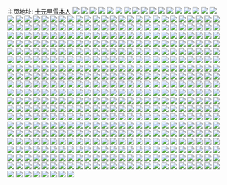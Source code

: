 主页地址: [十元里雪本人](https://weibo.com/u/5924117045) 
![](https://wx4.sinaimg.cn/mw2000/006sUZsVly1gao1ahbb9ij32c0340qv6.jpg) 
![](https://wx4.sinaimg.cn/mw2000/006sUZsVly1gao1alit5pj33402c0e83.jpg) 
![](https://wx4.sinaimg.cn/mw2000/006sUZsVly1gao1ao1n2oj32c0340qv6.jpg) 
![](https://wx4.sinaimg.cn/mw2000/006sUZsVly1gao1aqxwckj32c0340hdu.jpg) 
![](https://wx4.sinaimg.cn/mw2000/006sUZsVly1gao1atmu19j32c03404qq.jpg) 
![](https://wx4.sinaimg.cn/mw2000/006sUZsVly1gao1ax0duhj32bt2btnpf.jpg) 
![](https://wx4.sinaimg.cn/mw2000/006sUZsVly1gao1b0p8lzj32c03404qr.jpg) 
![](https://wx4.sinaimg.cn/mw2000/006sUZsVly1galwixh40hj31jk2bc1kg.jpg) 
![](https://wx4.sinaimg.cn/mw2000/006sUZsVly1galwiz6xxzj30ku0rs102.jpg) 
![](https://wx4.sinaimg.cn/mw2000/006sUZsVly1galwiyhqo7j31jk2bckb5.jpg) 
![](https://wx4.sinaimg.cn/mw2000/006sUZsVly1galwj0rb10j32c0340u0x.jpg) 
![](https://wx4.sinaimg.cn/mw2000/006sUZsVly1galwizj5p7j30ku0jgwjn.jpg) 
![](https://wx4.sinaimg.cn/mw2000/006sUZsVly1galwj2l4haj32c03404qr.jpg) 
![](https://wx4.sinaimg.cn/mw2000/006sUZsVly1gakofjr7xpj30rs15otfb.jpg) 
![](https://wx4.sinaimg.cn/mw2000/006sUZsVly1gakofizvj8j30rs15oqkv.jpg) 
![](https://wx4.sinaimg.cn/mw2000/006sUZsVly1gah6p6v2z7j30ku1fptv2.jpg) 
![](https://wx4.sinaimg.cn/mw2000/006sUZsVly1gah6p57rhaj30u0140qv5.jpg) 
![](https://wx4.sinaimg.cn/mw2000/006sUZsVly1gah6mfw9vlj33402c07wh.jpg) 
![](https://wx4.sinaimg.cn/mw2000/006sUZsVly1gah6ma7idlj33402c0kjl.jpg) 
![](https://wx4.sinaimg.cn/mw2000/006sUZsVly1gah6mb3sm9j33402c0tok.jpg) 
![](https://wx4.sinaimg.cn/mw2000/006sUZsVly1gah6pnautlj313u0tub29.jpg) 
![](https://wx4.sinaimg.cn/mw2000/006sUZsVly1gah6m3rykrj30ku0rs108.jpg) 
![](https://wx4.sinaimg.cn/mw2000/006sUZsVly1gah6pprmtuj325d2v4e81.jpg) 
![](https://wx4.sinaimg.cn/mw2000/006sUZsVly1gah6ro5htsj30c80bg3z2.jpg) 
![](https://wx4.sinaimg.cn/mw2000/006sUZsVly1gadidpmhm2j30ku1127wh.jpg) 
![](https://wx4.sinaimg.cn/mw2000/006sUZsVly1gadienaxo2j30ku112tuc.jpg) 
![](https://wx4.sinaimg.cn/mw2000/006sUZsVly1gacht0ru9gj30ku0rs7g3.jpg) 
![](https://wx4.sinaimg.cn/mw2000/006sUZsVly1gacht0hddcj30ku0rsk2n.jpg) 
![](https://wx4.sinaimg.cn/mw2000/006sUZsVly1gacht14v1jj30ku0rsdqu.jpg) 
![](https://wx4.sinaimg.cn/mw2000/006sUZsVly1gacht06wh7j30ku0rstj8.jpg) 
![](https://wx4.sinaimg.cn/mw2000/006sUZsVly1gachszr7p9j31400u0456.jpg) 
![](https://wx4.sinaimg.cn/mw2000/006sUZsVly1gachup19p5j30u00u01ji.jpg) 
![](https://wx4.sinaimg.cn/mw2000/006sUZsVly1ga9xcjzrprj30ku112kh5.jpg) 
![](https://wx4.sinaimg.cn/mw2000/006sUZsVly1ga9xckoixej30ku1121kx.jpg) 
![](https://wx4.sinaimg.cn/mw2000/006sUZsVly1ga9xcm7u0lj30ku1124qp.jpg) 
![](https://wx4.sinaimg.cn/mw2000/006sUZsVly1ga9xcj6eblj30ku1121cp.jpg) 
![](https://wx4.sinaimg.cn/mw2000/006sUZsVly1ga9bxoqs3aj30rs0kuh3t.jpg) 
![](https://wx4.sinaimg.cn/mw2000/006sUZsVly1ga9bxa8f1ej33402c01l0.jpg) 
![](https://wx4.sinaimg.cn/mw2000/006sUZsVly1ga9c2f5gmwj30u0140u0x.jpg) 
![](https://wx4.sinaimg.cn/mw2000/006sUZsVly1ga9bx05xhxj32c02c0qv5.jpg) 
![](https://wx4.sinaimg.cn/mw2000/006sUZsVly1ga9bxcww51j32c02c0000.jpg) 
![](https://wx4.sinaimg.cn/mw2000/006sUZsVly1ga9bwymnrlj32c0340npf.jpg) 
![](https://wx4.sinaimg.cn/mw2000/006sUZsVly1ga9bxjvcxgj33412c0e82.jpg) 
![](https://wx4.sinaimg.cn/mw2000/006sUZsVly1ga9byo2w98j30ku2pc7lt.jpg) 
![](https://wx4.sinaimg.cn/mw2000/006sUZsVly1ga9bym8siyj30ku295h43.jpg) 
![](https://wx4.sinaimg.cn/mw2000/006sUZsVly1ga7yl296uxj30ku0rsafu.jpg) 
![](https://wx4.sinaimg.cn/mw2000/006sUZsVly1ga7yl2p4zwj30ku0rsjxj.jpg) 
![](https://wx4.sinaimg.cn/mw2000/006sUZsVly1ga7yl2wmcuj30fm0fmgm7.jpg) 
![](https://wx4.sinaimg.cn/mw2000/006sUZsVly1ga4hxwvv37j32c0340hdx.jpg) 
![](https://wx4.sinaimg.cn/mw2000/006sUZsVly1ga4hxe7wq7j30u0140kjl.jpg) 
![](https://wx4.sinaimg.cn/mw2000/006sUZsVly1ga4i2fvnl4j32c03407wl.jpg) 
![](https://wx4.sinaimg.cn/mw2000/006sUZsVly1ga4hyq9vdnj32c03401ky.jpg) 
![](https://wx4.sinaimg.cn/mw2000/006sUZsVly1ga4hyrldtsj30ku0rs7ar.jpg) 
![](https://wx4.sinaimg.cn/mw2000/006sUZsVly1ga4hyuof2ej32c0340b29.jpg) 
![](https://wx4.sinaimg.cn/mw2000/006sUZsVly1ga37per3s3j31w02io1kx.jpg) 
![](https://wx4.sinaimg.cn/mw2000/006sUZsVly1ga37pf3v5ij30ku112ae6.jpg) 
![](https://wx4.sinaimg.cn/mw2000/006sUZsVly1ga10i95y3nj30ku112n8m.jpg) 
![](https://wx4.sinaimg.cn/mw2000/006sUZsVly1ga10gz7zlzj30ku0rsgut.jpg) 
![](https://wx4.sinaimg.cn/mw2000/006sUZsVly1ga10i9mwl7j30ku0rskhs.jpg) 
![](https://wx4.sinaimg.cn/mw2000/006sUZsVly1ga10i8q4vcj30ku0rsb24.jpg) 
![](https://wx4.sinaimg.cn/mw2000/006sUZsVly1ga0y2whkccj30ku04r3yv.jpg) 
![](https://wx4.sinaimg.cn/mw2000/006sUZsVly1g9xklkbqerj31770obgy2.jpg) 
![](https://wx4.sinaimg.cn/mw2000/006sUZsVly1g9xklo6m3nj32c02c0b09.jpg) 
![](https://wx4.sinaimg.cn/mw2000/006sUZsVly1g9xklhh1pcj30ku0rs43b.jpg) 
![](https://wx4.sinaimg.cn/mw2000/006sUZsVly1g9xklpse2gj30ku0rs78n.jpg) 
![](https://wx4.sinaimg.cn/mw2000/006sUZsVly1g9n8oiqokoj30ku15o7hc.jpg) 
![](https://wx4.sinaimg.cn/mw2000/006sUZsVly1g9n8ojce28j30ku1qi7pv.jpg) 
![](https://wx4.sinaimg.cn/mw2000/006sUZsVly1g9n8ok3k5bj30u00u0hdt.jpg) 
![](https://wx4.sinaimg.cn/mw2000/006sUZsVly1g9n8om5v8yj32c0340x6p.jpg) 
![](https://wx4.sinaimg.cn/mw2000/006sUZsVly1g9n8xn9wl7j30ku23h1kx.jpg) 
![](https://wx4.sinaimg.cn/mw2000/006sUZsVly1g9n8wk6amaj32c0340e81.jpg) 
![](https://wx4.sinaimg.cn/mw2000/006sUZsVly1g9n8u2tyuoj30ku1jln6j.jpg) 
![](https://wx4.sinaimg.cn/mw2000/006sUZsVly1g9n8oi24ipj32c0340b2a.jpg) 
![](https://wx4.sinaimg.cn/mw2000/006sUZsVly1g9n8ongle9j32c0340qv6.jpg) 
![](https://wx4.sinaimg.cn/mw2000/006sUZsVly1g9n8oon1iuj32c0340hdu.jpg) 
![](https://wx4.sinaimg.cn/mw2000/006sUZsVly1g9n8opi1waj30u00u07wh.jpg) 
![](https://wx4.sinaimg.cn/mw2000/006sUZsVly1g9n8rkbmg6j30ku0kutkf.jpg) 
![](https://wx4.sinaimg.cn/mw2000/006sUZsVly1g9ln6hc8a5j30j60j6t9s.jpg) 
![](https://wx4.sinaimg.cn/mw2000/006sUZsVly1g9hav4ki4tj33402c0b2c.jpg) 
![](https://wx4.sinaimg.cn/mw2000/006sUZsVly1g9hav7x16yj32c02c0x6q.jpg) 
![](https://wx4.sinaimg.cn/mw2000/006sUZsVly1g9havbik0oj32c0340u0y.jpg) 
![](https://wx4.sinaimg.cn/mw2000/006sUZsVly1g9havedumij33402c0b2a.jpg) 
![](https://wx4.sinaimg.cn/mw2000/006sUZsVly1g9hauuxgbej32c02c0npe.jpg) 
![](https://wx4.sinaimg.cn/mw2000/006sUZsVly1g9haviddgyj32c02c0x6p.jpg) 
![](https://wx4.sinaimg.cn/mw2000/006sUZsVly1g9havlw2gxj33402c0qv5.jpg) 
![](https://wx4.sinaimg.cn/mw2000/006sUZsVly1g9havqu77hj33402c07wh.jpg) 
![](https://wx4.sinaimg.cn/mw2000/006sUZsVly1g9havtgifxj32c02c07hq.jpg) 
![](https://wx4.sinaimg.cn/mw2000/006sUZsVly1g9ct0hq38dj32c02c0b2a.jpg) 
![](https://wx4.sinaimg.cn/mw2000/006sUZsVly1g9ct0f4w8bj32c02c07wh.jpg) 
![](https://wx4.sinaimg.cn/mw2000/006sUZsVly1g9ct0keti4j30qj0qj1kx.jpg) 
![](https://wx4.sinaimg.cn/mw2000/006sUZsVly1g9ct0lqhknj32c0340nj1.jpg) 
![](https://wx4.sinaimg.cn/mw2000/006sUZsVly1g9cdx8vzmrj30qo0qoab5.jpg) 
![](https://wx4.sinaimg.cn/mw2000/006sUZsVly1g9bhuxnurpj32c0340e82.jpg) 
![](https://wx4.sinaimg.cn/mw2000/006sUZsVly1g9aicw3yerj30ku112kjl.jpg) 
![](https://wx4.sinaimg.cn/mw2000/006sUZsVly1g9aicwpakfj30ku112atd.jpg) 
![](https://wx4.sinaimg.cn/mw2000/006sUZsVly1g9a41s9ojqj32c02c04qq.jpg) 
![](https://wx4.sinaimg.cn/mw2000/006sUZsVly1g9a41u3wfjj32c02c01ky.jpg) 
![](https://wx4.sinaimg.cn/mw2000/006sUZsVly1g9a41wjdr2j32c02c0u0x.jpg) 
![](https://wx4.sinaimg.cn/mw2000/006sUZsVly1g9a41v5vhxj32c02c0x6p.jpg) 
![](https://wx4.sinaimg.cn/mw2000/006sUZsVly1g9a43onpoxj30k40zrwm9.jpg) 
![](https://wx4.sinaimg.cn/mw2000/006sUZsVly1g9a45wvbnvj30kn0qxgso.jpg) 
![](https://wx4.sinaimg.cn/mw2000/006sUZsVly1g96vt686qoj30ku2774qc.jpg) 
![](https://wx4.sinaimg.cn/mw2000/006sUZsVly1g96vt7446zj30ku2mttw1.jpg) 
![](https://wx4.sinaimg.cn/mw2000/006sUZsVly1g96vtdi2doj31jk2bchdt.jpg) 
![](https://wx4.sinaimg.cn/mw2000/006sUZsVly1g96vtmp7rcj30ku0po10i.jpg) 
![](https://wx4.sinaimg.cn/mw2000/006sUZsVly1g96vtlxuokj33342bcqvd.jpg) 
![](https://wx4.sinaimg.cn/mw2000/006sUZsVly1g96vtalkjbj33342bckjo.jpg) 
![](https://wx4.sinaimg.cn/mw2000/006sUZsVly1g96vt426rfj33402c0kjo.jpg) 
![](https://wx4.sinaimg.cn/mw2000/006sUZsVly1g96vtf6g7cj33402c0kjm.jpg) 
![](https://wx4.sinaimg.cn/mw2000/006sUZsVly1g96vt564nfj31jk1jk4im.jpg) 
![](https://wx4.sinaimg.cn/mw2000/006sUZsVly1g94ppetmb6j30u00u04qp.jpg) 
![](https://wx4.sinaimg.cn/mw2000/006sUZsVly1g94pldgmqaj32c0340kjl.jpg) 
![](https://wx4.sinaimg.cn/mw2000/006sUZsVly1g94ponn1a4j30u00u01kx.jpg) 
![](https://wx4.sinaimg.cn/mw2000/006sUZsVly1g94pooo6gtj30ou1854qp.jpg) 
![](https://wx4.sinaimg.cn/mw2000/006sUZsVly1g94popbl8xj30u00u04qp.jpg) 
![](https://wx4.sinaimg.cn/mw2000/006sUZsVly1g94poq8dcdj30u0140hdt.jpg) 
![](https://wx4.sinaimg.cn/mw2000/006sUZsVly1g92edpqg0dj30ku112am1.jpg) 
![](https://wx4.sinaimg.cn/mw2000/006sUZsVly1g92edq9mohj30ku0ih45o.jpg) 
![](https://wx4.sinaimg.cn/mw2000/006sUZsVly1g92edquxyzj30kk0jljx9.jpg) 
![](https://wx4.sinaimg.cn/mw2000/006sUZsVly1g92edp3ddbj30ku0mnk1r.jpg) 
![](https://wx4.sinaimg.cn/mw2000/006sUZsVly1g92efffe7cj30ku09d79v.jpg) 
![](https://wx4.sinaimg.cn/mw2000/006sUZsVly1g92eg1yef4j30j60f80ti.jpg) 
![](https://wx4.sinaimg.cn/mw2000/006sUZsVly1g92ci9dp8mj30ku0zqh7e.jpg) 
![](https://wx4.sinaimg.cn/mw2000/006sUZsVly1g91256koszj32c02c0x6p.jpg) 
![](https://wx4.sinaimg.cn/mw2000/006sUZsVly1g91254m102j32c02c04qq.jpg) 
![](https://wx4.sinaimg.cn/mw2000/006sUZsVly1g91258527tj32c02c0x6p.jpg) 
![](https://wx4.sinaimg.cn/mw2000/006sUZsVly1g91258mlhmj30dw0dwt9d.jpg) 
![](https://wx4.sinaimg.cn/mw2000/006sUZsVly1g90wu1jm9oj30ku066q5z.jpg) 
![](https://wx4.sinaimg.cn/mw2000/006sUZsVly1g9001jyn12j33402c04qp.jpg) 
![](https://wx4.sinaimg.cn/mw2000/006sUZsVly1g9001mhy5vj32c02c0ngd.jpg) 
![](https://wx4.sinaimg.cn/mw2000/006sUZsVly1g9001na3p6j30nx16iwnm.jpg) 
![](https://wx4.sinaimg.cn/mw2000/006sUZsVly1g8z21d46daj30hn0hn45q.jpg) 
![](https://wx4.sinaimg.cn/mw2000/006sUZsVly1g8z21cr99qj30hs0jodpf.jpg) 
![](https://wx4.sinaimg.cn/mw2000/006sUZsVly1g8z20pddghj30hi0pbwog.jpg) 
![](https://wx4.sinaimg.cn/mw2000/006sUZsVly1g8z21dju2vj30i30p6h0t.jpg) 
![](https://wx4.sinaimg.cn/mw2000/006sUZsVly1g8z20q4o7pj30f20ppwqm.jpg) 
![](https://wx4.sinaimg.cn/mw2000/006sUZsVly1g8z20qexo4j30ku04pgna.jpg) 
![](https://wx4.sinaimg.cn/mw2000/006sUZsVly1g8ym7domqxj30j60hzgn1.jpg) 
![](https://wx4.sinaimg.cn/mw2000/006sUZsVly1g8xnbkp4d3j32c03407wi.jpg) 
![](https://wx4.sinaimg.cn/mw2000/006sUZsVly1g8wdmmlmarj30qo0qoab5.jpg) 
![](https://wx4.sinaimg.cn/mw2000/006sUZsVly1g8v0zdl1xej30ku112tbt.jpg) 
![](https://wx4.sinaimg.cn/mw2000/006sUZsVly1g8v0zdyoxpj30ku112goh.jpg) 
![](https://wx4.sinaimg.cn/mw2000/006sUZsVly1g8v0zejizmj30ku112qbv.jpg) 
![](https://wx4.sinaimg.cn/mw2000/006sUZsVly1g8v0zfde4dj30ku112doi.jpg) 
![](https://wx4.sinaimg.cn/mw2000/006sUZsVly1g8v0zh2y3mj30ku112gus.jpg) 
![](https://wx4.sinaimg.cn/mw2000/006sUZsVly1g8v0zi7hrrj30ku112thq.jpg) 
![](https://wx4.sinaimg.cn/mw2000/006sUZsVly1g8uzp7nj0qj31120kukjm.jpg) 
![](https://wx4.sinaimg.cn/mw2000/006sUZsVly1g8uzp9kqzoj31120ku1kz.jpg) 
![](https://wx4.sinaimg.cn/mw2000/006sUZsVly1g8uw82zdljj30go0gomxv.jpg) 
![](https://wx4.sinaimg.cn/mw2000/006sUZsVly1g8u8s8xzlaj31jk2bc7wh.jpg) 
![](https://wx4.sinaimg.cn/mw2000/006sUZsVly1g8u8scckjxj32c0340kjm.jpg) 
![](https://wx4.sinaimg.cn/mw2000/006sUZsVly1g8u8wv4qgkj30u00u04qp.jpg) 
![](https://wx4.sinaimg.cn/mw2000/006sUZsVly1g8u8w0wygrj30u00u0hdt.jpg) 
![](https://wx4.sinaimg.cn/mw2000/006sUZsVly1g8u8sa8f4uj31jk2bchdt.jpg) 
![](https://wx4.sinaimg.cn/mw2000/006sUZsVly1g8u8shak9dj32c0340b2a.jpg) 
![](https://wx4.sinaimg.cn/mw2000/006sUZsVly1g8u8s73ad6j32c0340qv5.jpg) 
![](https://wx4.sinaimg.cn/mw2000/006sUZsVly1g8u8uyn06bj30ku0ku16a.jpg) 
![](https://wx4.sinaimg.cn/mw2000/006sUZsVly1g8u91937wdj30u00u04qp.jpg) 
![](https://wx4.sinaimg.cn/mw2000/006sUZsVly1g8prtrkxgrj30ku1124he.jpg) 
![](https://wx4.sinaimg.cn/mw2000/006sUZsVly1g8prtsh7q1j30ku112h41.jpg) 
![](https://wx4.sinaimg.cn/mw2000/006sUZsVly1g8prtt7k8ej30ku112kbz.jpg) 
![](https://wx4.sinaimg.cn/mw2000/006sUZsVly1g8oo9cuq9cj30ku2d5qs0.jpg) 
![](https://wx4.sinaimg.cn/mw2000/006sUZsVly1g8oo9f3arhj30ku1h11kx.jpg) 
![](https://wx4.sinaimg.cn/mw2000/006sUZsVly1g8oo9a53fvj30ku2yjwy8.jpg) 
![](https://wx4.sinaimg.cn/mw2000/006sUZsVly1g8oo9hli1aj30ku1pwtkz.jpg) 
![](https://wx4.sinaimg.cn/mw2000/006sUZsVly1g8f7y8m4ufj30sw0swh63.jpg) 
![](https://wx4.sinaimg.cn/mw2000/006sUZsVly1g8f7ya1eefj30u00u01kx.jpg) 
![](https://wx4.sinaimg.cn/mw2000/006sUZsVly1g8f86crt4vj30u00u0nn7.jpg) 
![](https://wx4.sinaimg.cn/mw2000/006sUZsVly1g8f86sx4otj30u00u0e7a.jpg) 
![](https://wx4.sinaimg.cn/mw2000/006sUZsVly1g8f8785h9sj30ku0kutmn.jpg) 
![](https://wx4.sinaimg.cn/mw2000/006sUZsVly1g8f83coaetj32c0340kjl.jpg) 
![](https://wx4.sinaimg.cn/mw2000/006sUZsVly1g8dr20xchnj30u00u0kg5.jpg) 
![](https://wx4.sinaimg.cn/mw2000/006sUZsVly1g8akxwgve3j31400u0qv5.jpg) 
![](https://wx4.sinaimg.cn/mw2000/006sUZsVly1g8aky45iazj31400u0npd.jpg) 
![](https://wx4.sinaimg.cn/mw2000/006sUZsVly1g8akyfl53nj30u00u04qp.jpg) 
![](https://wx4.sinaimg.cn/mw2000/006sUZsVly1g8akyk44xbj30u00u01kx.jpg) 
![](https://wx4.sinaimg.cn/mw2000/006sUZsVly1g8akynok3lj31400u0hdt.jpg) 
![](https://wx4.sinaimg.cn/mw2000/006sUZsVly1g8akxlii2zj32c0340hdt.jpg) 
![](https://wx4.sinaimg.cn/mw2000/006sUZsVly1g8a8phajbfj30ko0li4e7.jpg) 
![](https://wx4.sinaimg.cn/mw2000/006sUZsVly1g89bfyudgkj30u01401ky.jpg) 
![](https://wx4.sinaimg.cn/mw2000/006sUZsVly1g894n3sq66j31r62c7npd.jpg) 
![](https://wx4.sinaimg.cn/mw2000/006sUZsVly1g894n36f3xj31w92j0u0x.jpg) 
![](https://wx4.sinaimg.cn/mw2000/006sUZsVly1g894q2o6k3j32c03407wh.jpg) 
![](https://wx4.sinaimg.cn/mw2000/006sUZsVly1g88c6ae7n3j33402c07wk.jpg) 
![](https://wx4.sinaimg.cn/mw2000/006sUZsVly1g889d989pnj313z0u0b29.jpg) 
![](https://wx4.sinaimg.cn/mw2000/006sUZsVly1g85xd6xhotj30ku2hgnok.jpg) 
![](https://wx4.sinaimg.cn/mw2000/006sUZsVly1g85xd7rdcgj30ku2651kx.jpg) 
![](https://wx4.sinaimg.cn/mw2000/006sUZsVly1g85xe59so0j30ku10gk0q.jpg) 
![](https://wx4.sinaimg.cn/mw2000/006sUZsVly1g85y1rr938j30ku1l40zz.jpg) 
![](https://wx4.sinaimg.cn/mw2000/006sUZsVly1g85y1szn3xj32c02c0til.jpg) 
![](https://wx4.sinaimg.cn/mw2000/006sUZsVly1g85xdb80wxj32c0340e82.jpg) 
![](https://wx4.sinaimg.cn/mw2000/006sUZsVly1g85yf9ad4wj32c0340qv5.jpg) 
![](https://wx4.sinaimg.cn/mw2000/006sUZsVly1g85xf9oplbj30u0140e81.jpg) 
![](https://wx4.sinaimg.cn/mw2000/006sUZsVly1g85xdgk6csj32c0340x6p.jpg) 
![](https://wx4.sinaimg.cn/mw2000/006sUZsVly1g84wyndxbzj30ku112kae.jpg) 
![](https://wx4.sinaimg.cn/mw2000/006sUZsVly1g84wzagelbj30ku1120ya.jpg) 
![](https://wx4.sinaimg.cn/mw2000/006sUZsVly1g84kqtaip4j30k00k041i.jpg) 
![](https://wx4.sinaimg.cn/mw2000/006sUZsVly1g84a4z8vrrj30ku0p47bd.jpg) 
![](https://wx4.sinaimg.cn/mw2000/006sUZsVly1g83m6wrsvnj30u00u0b12.jpg) 
![](https://wx4.sinaimg.cn/mw2000/006sUZsVly1g82c8nr0nuj31g51w04qp.jpg) 
![](https://wx4.sinaimg.cn/mw2000/006sUZsVly1g82c8zhqhkj30s80zrhdt.jpg) 
![](https://wx4.sinaimg.cn/mw2000/006sUZsVly1g80c4l794lj30ku112nco.jpg) 
![](https://wx4.sinaimg.cn/mw2000/006sUZsVly1g80c4uyf92j30ku112k8p.jpg) 
![](https://wx4.sinaimg.cn/mw2000/006sUZsVly1g80c4x53x8j30ku112nbt.jpg) 
![](https://wx4.sinaimg.cn/mw2000/006sUZsVly1g7ynb6z0hgj30km0qd0zn.jpg) 
![](https://wx4.sinaimg.cn/mw2000/006sUZsVly1g7vjiqh0p0j30ku112kjl.jpg) 
![](https://wx4.sinaimg.cn/mw2000/006sUZsVly1g7vjirhhumj30ku1121kx.jpg) 
![](https://wx4.sinaimg.cn/mw2000/006sUZsVly1g7vcwshuqrj32c02c0tqh.jpg) 
![](https://wx4.sinaimg.cn/mw2000/006sUZsVly1g7u12iz8ifj32c0340npd.jpg) 
![](https://wx4.sinaimg.cn/mw2000/006sUZsVly1g7s20mmlmej30ku112hdt.jpg) 
![](https://wx4.sinaimg.cn/mw2000/006sUZsVly1g7qisuhq9vj30ku1av79y.jpg) 
![](https://wx4.sinaimg.cn/mw2000/006sUZsVly1g7pvxxrx7xj32c0340b2a.jpg) 
![](https://wx4.sinaimg.cn/mw2000/006sUZsVly1g7pw70rnd3j30ku1nngx1.jpg) 
![](https://wx4.sinaimg.cn/mw2000/006sUZsVly1g7pvxzegcsj30bf0begmr.jpg) 
![](https://wx4.sinaimg.cn/mw2000/006sUZsVly1g7pvxzn1xrj30ku14nal1.jpg) 
![](https://wx4.sinaimg.cn/mw2000/006sUZsVly1g7pvy1df08j32c03407wj.jpg) 
![](https://wx4.sinaimg.cn/mw2000/006sUZsVly1g7pw54tfm5j32c02c0wmn.jpg) 
![](https://wx4.sinaimg.cn/mw2000/006sUZsVly1g7nds2fmy4j32bc2bcb2a.jpg) 
![](https://wx4.sinaimg.cn/mw2000/006sUZsVly1g7nds3dakij32c02c0wv2.jpg) 
![](https://wx4.sinaimg.cn/mw2000/006sUZsVly1g7nds0ztrgj30sg0fygoq.jpg) 
![](https://wx4.sinaimg.cn/mw2000/006sUZsVly1g7mbjoswz8j33402c01kx.jpg) 
![](https://wx4.sinaimg.cn/mw2000/006sUZsVly1g7mbk07tm1j32c02c0kiu.jpg) 
![](https://wx4.sinaimg.cn/mw2000/006sUZsVly1g7mbjei3wvj32c02c0npd.jpg) 
![](https://wx4.sinaimg.cn/mw2000/006sUZsVly1g7mbkevifuj32c02c0h92.jpg) 
![](https://wx4.sinaimg.cn/mw2000/006sUZsVly1g7mbkxj563j30oq0wy1kx.jpg) 
![](https://wx4.sinaimg.cn/mw2000/006sUZsVly1g7mbkp1umdj32c02c0qd7.jpg) 
![](https://wx4.sinaimg.cn/mw2000/006sUZsVly1g7kxv9187sj32c02c0hdu.jpg) 
![](https://wx4.sinaimg.cn/mw2000/006sUZsVly1g7jila4283j30hs0hsmyd.jpg) 
![](https://wx4.sinaimg.cn/mw2000/006sUZsVly1g7it9m7zsdj30ho0ubap0.jpg) 
![](https://wx4.sinaimg.cn/mw2000/006sUZsVly1g7igh0e8m1j30ku1rr4g4.jpg) 
![](https://wx4.sinaimg.cn/mw2000/006sUZsVly1g7iggz59d3j30ku1qianf.jpg) 
![](https://wx4.sinaimg.cn/mw2000/006sUZsVly1g7igh15dstj30ku14310t.jpg) 
![](https://wx4.sinaimg.cn/mw2000/006sUZsVly1g7igh2qrysj32c02c01in.jpg) 
![](https://wx4.sinaimg.cn/mw2000/006sUZsVly1g7hpo489raj32bc2bc7wh.jpg) 
![](https://wx4.sinaimg.cn/mw2000/006sUZsVly1g7hpo5qsgnj31jk2bc7mx.jpg) 
![](https://wx4.sinaimg.cn/mw2000/006sUZsVly1g7hpo3kwsrj31jk1jkati.jpg) 
![](https://wx4.sinaimg.cn/mw2000/006sUZsVly1g7hpo6463xj30u00u07b2.jpg) 
![](https://wx4.sinaimg.cn/mw2000/006sUZsVly1g7d74km031j30u00u07b2.jpg) 
![](https://wx4.sinaimg.cn/mw2000/006sUZsVly1g7ctv50bphj31jk2bcn8w.jpg) 
![](https://wx4.sinaimg.cn/mw2000/006sUZsVly1g7auvov8v0j308c08cgmg.jpg) 
![](https://wx4.sinaimg.cn/mw2000/006sUZsVly1g7asm32vurj30d80b8dgv.jpg) 
![](https://wx4.sinaimg.cn/mw2000/006sUZsVly1g79g2ev5j4j32bc1jkb29.jpg) 
![](https://wx4.sinaimg.cn/mw2000/006sUZsVly1g79g2fdgmaj30ku0ku78z.jpg) 
![](https://wx4.sinaimg.cn/mw2000/006sUZsVly1g781yiaufbj30rs0rctc5.jpg) 
![](https://wx4.sinaimg.cn/mw2000/006sUZsVly1g77aws0q3kj30u0140gss.jpg) 
![](https://wx4.sinaimg.cn/mw2000/006sUZsVly1g75q41a9ruj31a31a3dne.jpg) 
![](https://wx4.sinaimg.cn/mw2000/006sUZsVly1g71hcvrv29j30ku1nvwuv.jpg) 
![](https://wx4.sinaimg.cn/mw2000/006sUZsVly1g71hcvdhaej30ku1lq7wh.jpg) 
![](https://wx4.sinaimg.cn/mw2000/006sUZsVly1g71hcwgv1tj30ku1av1kx.jpg) 
![](https://wx4.sinaimg.cn/mw2000/006sUZsVly1g71hcwtp7rj30ku15odrd.jpg) 
![](https://wx4.sinaimg.cn/mw2000/006sUZsVly1g6wn2cj4oyj31kw1kwaiu.jpg) 
![](https://wx4.sinaimg.cn/mw2000/006sUZsVly1g6vq0lom75j30j60j6q6a.jpg) 
![](https://wx4.sinaimg.cn/mw2000/006sUZsVly1g6u21jlo9rj30ku0jado6.jpg) 
![](https://wx4.sinaimg.cn/mw2000/006sUZsVly1g6te3wdx0fj30js0ett9r.jpg) 
![](https://wx4.sinaimg.cn/mw2000/006sUZsVly1g6t7uxpvwfj31io20yqhb.jpg) 
![](https://wx4.sinaimg.cn/mw2000/006sUZsVly1g6t7v2fmrij32c02agb2b.jpg) 
![](https://wx4.sinaimg.cn/mw2000/006sUZsVly1g6t7v34tcej30ku0kutct.jpg) 
![](https://wx4.sinaimg.cn/mw2000/006sUZsVly1g6m1s7qs09j30ku0plwqn.jpg) 
![](https://wx4.sinaimg.cn/mw2000/006sUZsVly1g6l21xy3urj30ku0ku1bj.jpg) 
![](https://wx4.sinaimg.cn/mw2000/006sUZsVly1g6j2nctspxj30hi0mun62.jpg) 
![](https://wx4.sinaimg.cn/mw2000/006sUZsVly1g6j0kc0ycnj30c80c8mxt.jpg) 
![](https://wx4.sinaimg.cn/mw2000/006sUZsVly1g6huechuggj30u00lqazt.jpg) 
![](https://wx4.sinaimg.cn/mw2000/006sUZsVly1g6gcso7raaj31jk1jkqsk.jpg) 
![](https://wx4.sinaimg.cn/mw2000/006sUZsVly1g6gcsorngaj30k00zkqdl.jpg) 
![](https://wx4.sinaimg.cn/mw2000/006sUZsVly1g6gcsozd43j30ku0rstfk.jpg) 
![](https://wx4.sinaimg.cn/mw2000/006sUZsVly1g69s8m45dij30ku0llaj3.jpg) 
![](https://wx4.sinaimg.cn/mw2000/006sUZsVly1g681ib5cjdj30ku0rsk1k.jpg) 
![](https://wx4.sinaimg.cn/mw2000/006sUZsVly1g66badoi51j30it04wgmq.jpg) 
![](https://wx4.sinaimg.cn/mw2000/006sUZsVly1g66baxhjnpj30ka0oq19q.jpg) 
![](https://wx4.sinaimg.cn/mw2000/006sUZsVly1g66bax70paj30ku0bbwl1.jpg) 
![](https://wx4.sinaimg.cn/mw2000/006sUZsVly1g65ss2epmoj308c08cmxp.jpg) 
![](https://wx4.sinaimg.cn/mw2000/006sUZsVly1g651720evkj30ku0rs46l.jpg) 
![](https://wx4.sinaimg.cn/mw2000/006sUZsVly1g63vnpzvpsj30k00got9o.jpg) 
![](https://wx4.sinaimg.cn/mw2000/006sUZsVly1g63r6oag6gj30ho05umyq.jpg) 
![](https://wx4.sinaimg.cn/mw2000/006sUZsVly1g62toanpbbj30c80c8mxt.jpg) 
![](https://wx4.sinaimg.cn/mw2000/006sUZsVly1g62eryhxcrj30ku112hdw.jpg) 
![](https://wx4.sinaimg.cn/mw2000/006sUZsVly1g62f1hqd4bj30ku0n818y.jpg) 
![](https://wx4.sinaimg.cn/mw2000/006sUZsVly1g62f1h0yxoj30ku0r9zzm.jpg) 
![](https://wx4.sinaimg.cn/mw2000/006sUZsVly1g62equ25hgj30zl0qoqjo.jpg) 
![](https://wx4.sinaimg.cn/mw2000/006sUZsVly1g5zbgla6twj30j50i83z6.jpg) 
![](https://wx4.sinaimg.cn/mw2000/006sUZsVly1g5ytdq0pr6j30kg0cnq4t.jpg) 
![](https://wx4.sinaimg.cn/mw2000/006sUZsVly1g5ytdtk94lj30ku0lydnl.jpg) 
![](https://wx4.sinaimg.cn/mw2000/006sUZsVly1g5wyy4xwfej30zi0iudq0.jpg) 
![](https://wx4.sinaimg.cn/mw2000/006sUZsVly1g5sjva6pvkj30j60jgabe.jpg) 
![](https://wx4.sinaimg.cn/mw2000/006sUZsVly1g5sg4viftmj32c02c07wk.jpg) 
![](https://wx4.sinaimg.cn/mw2000/006sUZsVly1g5sg4x6fnsj33402c0e85.jpg) 
![](https://wx4.sinaimg.cn/mw2000/006sUZsVly1g5sg4z9xnzj33402c0b2d.jpg) 
![](https://wx4.sinaimg.cn/mw2000/006sUZsVly1g5sg521ubdj32c0340u13.jpg) 
![](https://wx4.sinaimg.cn/mw2000/006sUZsVly1g5sg4tdhyyj32c02c0u0x.jpg) 
![](https://wx4.sinaimg.cn/mw2000/006sUZsVly1g5sg584f8gj30u0140npd.jpg) 
![](https://wx4.sinaimg.cn/mw2000/006sUZsVly1g5r5axd1hsj30qo0qognk.jpg) 
![](https://wx4.sinaimg.cn/mw2000/006sUZsVly1g5ntualuohj30ku221h9b.jpg) 
![](https://wx4.sinaimg.cn/mw2000/006sUZsVly1g5ntud3wvtj30ku26zngy.jpg) 
![](https://wx4.sinaimg.cn/mw2000/006sUZsVly1g5nu0j8zm6j32c0340e84.jpg) 
![](https://wx4.sinaimg.cn/mw2000/006sUZsVly1g5ntuerz8ej32c0340npe.jpg) 
![](https://wx4.sinaimg.cn/mw2000/006sUZsVly1g5ntu9obvwj32c03404qq.jpg) 
![](https://wx4.sinaimg.cn/mw2000/006sUZsVly1g5ntucajd8j30ku2ibqrj.jpg) 
![](https://wx4.sinaimg.cn/mw2000/006sUZsVly1g5ntubcgkwj30ku2wp1kx.jpg) 
![](https://wx4.sinaimg.cn/mw2000/006sUZsVly1g5nu0l85ylj32c02c0hdt.jpg) 
![](https://wx4.sinaimg.cn/mw2000/006sUZsVly1g5nu1abknwj30j50dggmk.jpg) 
![](https://wx4.sinaimg.cn/mw2000/006sUZsVly1g5nbrlxjodj30qo0qojw1.jpg) 
![](https://wx4.sinaimg.cn/mw2000/006sUZsVly1g5mi8s262vj32c03404qq.jpg) 
![](https://wx4.sinaimg.cn/mw2000/006sUZsVly1g5mi8sivyej30ku0npjvi.jpg) 
![](https://wx4.sinaimg.cn/mw2000/006sUZsVly1g5mi8tpdfmj32c0340e83.jpg) 
![](https://wx4.sinaimg.cn/mw2000/006sUZsVly1g5mi8vz87ej33402c04qr.jpg) 
![](https://wx4.sinaimg.cn/mw2000/006sUZsVly1g5l2p7d4cdj30ku0kun6m.jpg) 
![](https://wx4.sinaimg.cn/mw2000/006sUZsVly1g5l2p6ld41j32c0340u0y.jpg) 
![](https://wx4.sinaimg.cn/mw2000/006sUZsVly1g5k8b6z478j30ku27e7pe.jpg) 
![](https://wx4.sinaimg.cn/mw2000/006sUZsVly1g5k8bc8ac3j32c0340qv5.jpg) 
![](https://wx4.sinaimg.cn/mw2000/006sUZsVly1g5k8b878hkj30ku24jh22.jpg) 
![](https://wx4.sinaimg.cn/mw2000/006sUZsVly1g5k8b9p4zdj30ku27enlj.jpg) 
![](https://wx4.sinaimg.cn/mw2000/006sUZsVly1g5k8b8xjudj30ku1mfk7d.jpg) 
![](https://wx4.sinaimg.cn/mw2000/006sUZsVly1g5k8baziytj32c03404qq.jpg) 
![](https://wx4.sinaimg.cn/mw2000/006sUZsVly1g5k25g8sl2j30ku1124qp.jpg) 
![](https://wx4.sinaimg.cn/mw2000/006sUZsVly1g5k25slq0aj30ku1127wh.jpg) 
![](https://wx4.sinaimg.cn/mw2000/006sUZsVly1g5jvkfedd2j30kj0dvqbb.jpg) 
![](https://wx4.sinaimg.cn/mw2000/006sUZsVly1g5j0wgqaypj32c0340u0x.jpg) 
![](https://wx4.sinaimg.cn/mw2000/006sUZsVly1g5iyva6bxlj30ii0hq0tt.jpg) 
![](https://wx4.sinaimg.cn/mw2000/006sUZsVly1g5i0pw5v7rj30ku1kftm6.jpg) 
![](https://wx4.sinaimg.cn/mw2000/006sUZsVly1g5i0ps5utnj32c0340e83.jpg) 
![](https://wx4.sinaimg.cn/mw2000/006sUZsVly1g5i0pykl5dj30ku0kuaei.jpg) 
![](https://wx4.sinaimg.cn/mw2000/006sUZsVly1g5i0pxwycgj30ku15ok0f.jpg) 
![](https://wx4.sinaimg.cn/mw2000/006sUZsVly1g5hrq52lfgj31701lcwuu.jpg) 
![](https://wx4.sinaimg.cn/mw2000/006sUZsVly1g5hqgyycwpj32c02c01ky.jpg) 
![](https://wx4.sinaimg.cn/mw2000/006sUZsVly1g5hqgwworzj32c02c04jr.jpg) 
![](https://wx4.sinaimg.cn/mw2000/006sUZsVly1g5hqh0408hj32c02c07wi.jpg) 
![](https://wx4.sinaimg.cn/mw2000/006sUZsVly1g5hqh0k5gmj30cs0a60tn.jpg) 
![](https://wx4.sinaimg.cn/mw2000/006sUZsVly1g5hkqzcu3nj30kq0p313s.jpg) 
![](https://wx4.sinaimg.cn/mw2000/006sUZsVly1g5hksjjca6j309b09bjuc.jpg) 
![](https://wx4.sinaimg.cn/mw2000/006sUZsVly1g5gu6g39qtj30u00u3tii.jpg) 
![](https://wx4.sinaimg.cn/mw2000/006sUZsVly1g5gr5w7bi4j31o02yo4qp.jpg) 
![](https://wx4.sinaimg.cn/mw2000/006sUZsVly1g5gr5xdpohj31jk1jkaxk.jpg) 
![](https://wx4.sinaimg.cn/mw2000/006sUZsVly1g5gr62udv2j30ku09badq.jpg) 
![](https://wx4.sinaimg.cn/mw2000/006sUZsVly1g5e14ofev4j30j60loac9.jpg) 
![](https://wx4.sinaimg.cn/mw2000/006sUZsVly1g5c93flodgj32c0340x6p.jpg) 
![](https://wx4.sinaimg.cn/mw2000/006sUZsVly1g5c8w3ohksj30ku112gr6.jpg) 
![](https://wx4.sinaimg.cn/mw2000/006sUZsVly1g5c8w4w7d9j30u014013k.jpg) 
![](https://wx4.sinaimg.cn/mw2000/006sUZsVly1g5brwwccyuj30cs0a60tn.jpg) 
![](https://wx4.sinaimg.cn/mw2000/006sUZsVly1g5bba1j25qj30ks0emqaw.jpg) 
![](https://wx4.sinaimg.cn/mw2000/006sUZsVly1g5b76uounyj30ku112quy.jpg) 
![](https://wx4.sinaimg.cn/mw2000/006sUZsVly1g5b6qivd2dj30ku112e81.jpg) 
![](https://wx4.sinaimg.cn/mw2000/006sUZsVly1g5b30ko1baj30ku0a2jw1.jpg) 
![](https://wx4.sinaimg.cn/mw2000/006sUZsVly1g5aday5e68j30j60loac9.jpg) 
![](https://wx4.sinaimg.cn/mw2000/006sUZsVly1g59qrg9j36j30ku0hx7bf.jpg) 
![](https://wx4.sinaimg.cn/mw2000/006sUZsVly1g54s98t0wkj30ku112npd.jpg) 
![](https://wx4.sinaimg.cn/mw2000/006sUZsVly1g54s9a5pfnj30ku112qv5.jpg) 
![](https://wx4.sinaimg.cn/mw2000/006sUZsVly1g53xz9dpwbj30u00u0jwz.jpg) 
![](https://wx4.sinaimg.cn/mw2000/006sUZsVly1g52lespaj8j30k00zkq59.jpg) 
![](https://wx4.sinaimg.cn/mw2000/006sUZsVly1g51jtxowh8j30u00u0ag5.jpg) 
![](https://wx4.sinaimg.cn/mw2000/006sUZsVly1g50dwvjpxij30u0140gta.jpg) 
![](https://wx4.sinaimg.cn/mw2000/006sUZsVly1g50deixr04j30a006ywf8.jpg) 
![](https://wx4.sinaimg.cn/mw2000/006sUZsVly1g4yhto1urij30rs0rc43r.jpg) 
![](https://wx4.sinaimg.cn/mw2000/006sUZsVly1g4vmszp4p2j30u00u0tck.jpg) 
![](https://wx4.sinaimg.cn/mw2000/006sUZsVly1g4trl1lmrgj31mb1mbte7.jpg) 
![](https://wx4.sinaimg.cn/mw2000/006sUZsVly1g4scikgau7j30ku112qv5.jpg) 
![](https://wx4.sinaimg.cn/mw2000/006sUZsVly1g4r7415xn1j30mi0u0hdt.jpg) 
![](https://wx4.sinaimg.cn/mw2000/006sUZsVly1g4r73i6yd5j30u00u0u0x.jpg) 
![](https://wx4.sinaimg.cn/mw2000/006sUZsVly1g4r74o6avmj30u00u0hdt.jpg) 
![](https://wx4.sinaimg.cn/mw2000/006sUZsVly1g4r7hwis2oj30u0140wth.jpg) 
![](https://wx4.sinaimg.cn/mw2000/006sUZsVly1g4r773wp76j30u01404d5.jpg) 
![](https://wx4.sinaimg.cn/mw2000/006sUZsVly1g4r7f394q3j30u00u04qp.jpg) 
![](https://wx4.sinaimg.cn/mw2000/006sUZsVly1g4r71e4gpsj31w01w0kjm.jpg) 
![](https://wx4.sinaimg.cn/mw2000/006sUZsVly1g4r71km5dtj31w01w0hdu.jpg) 
![](https://wx4.sinaimg.cn/mw2000/006sUZsVly1g4r71pnsjdj31w01w0hdu.jpg) 
![](https://wx4.sinaimg.cn/mw2000/006sUZsVly1g4q0vsyj8ej30u0140trh.jpg) 
![](https://wx4.sinaimg.cn/mw2000/006sUZsVly1g4q0vrsgr7j30u01407j0.jpg) 
![](https://wx4.sinaimg.cn/mw2000/006sUZsVly1g4q0vtsfirj30u00u0tjm.jpg) 
![](https://wx4.sinaimg.cn/mw2000/006sUZsVly1g4q0w9x6xwj30c80c8gmb.jpg) 
![](https://wx4.sinaimg.cn/mw2000/006sUZsVly1g4ov7licdjj30u0140dsv.jpg) 
![](https://wx4.sinaimg.cn/mw2000/006sUZsVly1g4ov7m2ss3j30u0140n74.jpg) 
![](https://wx4.sinaimg.cn/mw2000/006sUZsVly1g4nr5fm4duj32c02c0hdu.jpg) 
![](https://wx4.sinaimg.cn/mw2000/006sUZsVly1g4nr5dqjfwj32c02c04qr.jpg) 
![](https://wx4.sinaimg.cn/mw2000/006sUZsVly1g4nr5go3u9j32c02c0e82.jpg) 
![](https://wx4.sinaimg.cn/mw2000/006sUZsVly1g4nr2buo49j32c02c0x6q.jpg) 
![](https://wx4.sinaimg.cn/mw2000/006sUZsVly1g4nr2cugtuj32c02c0e82.jpg) 
![](https://wx4.sinaimg.cn/mw2000/006sUZsVly1g4nr2aqahvj32c02c0x6p.jpg) 
![](https://wx4.sinaimg.cn/mw2000/006sUZsVly1g4nr9gaagvj32c02c0qv5.jpg) 
![](https://wx4.sinaimg.cn/mw2000/006sUZsVly1g4nr9tedqjj33402c0e81.jpg) 
![](https://wx4.sinaimg.cn/mw2000/006sUZsVly1g4nra6ku3kj30hs0gvdhf.jpg) 
![](https://wx4.sinaimg.cn/mw2000/006sUZsVly1g4muddj5o5j30u00u0doc.jpg) 
![](https://wx4.sinaimg.cn/mw2000/006sUZsVly1g4mude2n2dj30u00u0tef.jpg) 
![](https://wx4.sinaimg.cn/mw2000/006sUZsVly1g4mudendi6j30u00u047x.jpg) 
![](https://wx4.sinaimg.cn/mw2000/006sUZsVly1g4mudf46mhj31400u0124.jpg) 
![](https://wx4.sinaimg.cn/mw2000/006sUZsVly1g4m9dm1ljjj30ku112b24.jpg) 
![](https://wx4.sinaimg.cn/mw2000/006sUZsVly1g4m9elte8rj30ku0nedp7.jpg) 
![](https://wx4.sinaimg.cn/mw2000/006sUZsVly1g4lt6nsuiuj30ku0c8aen.jpg) 
![](https://wx4.sinaimg.cn/mw2000/006sUZsVly1g4kel2n067j30ku0c4ta9.jpg) 
![](https://wx4.sinaimg.cn/mw2000/006sUZsVly1g4keftee06j30u00u0aov.jpg) 
![](https://wx4.sinaimg.cn/mw2000/006sUZsVly1g4kefw03p1j30u00u0nak.jpg) 
![](https://wx4.sinaimg.cn/mw2000/006sUZsVly1g4kefqieklj30u00u0wo0.jpg) 
![](https://wx4.sinaimg.cn/mw2000/006sUZsVly1g4kefxnijkj30u00u0wou.jpg) 
![](https://wx4.sinaimg.cn/mw2000/006sUZsVly1g4keg0w3s1j30u00u012g.jpg) 
![](https://wx4.sinaimg.cn/mw2000/006sUZsVly1g4keg2colhj30u00u0jvr.jpg) 
![](https://wx4.sinaimg.cn/mw2000/006sUZsVly1g4jdzoxuuij30zk0k0q5u.jpg) 
![](https://wx4.sinaimg.cn/mw2000/006sUZsVly1g4hrelz1n1j31400u0ngy.jpg) 
![](https://wx4.sinaimg.cn/mw2000/006sUZsVly1g4htssc7zdj30u0140n2n.jpg) 
![](https://wx4.sinaimg.cn/mw2000/006sUZsVly1g4h7f5653rj31400u0wnr.jpg) 
![](https://wx4.sinaimg.cn/mw2000/006sUZsVly1g4h7a91o2wj30u0140146.jpg) 
![](https://wx4.sinaimg.cn/mw2000/006sUZsVly1g4h7b9ooqyj30u00u0dkx.jpg) 
![](https://wx4.sinaimg.cn/mw2000/006sUZsVly1g4h7ahtj0tj30kj08a3zi.jpg) 
![](https://wx4.sinaimg.cn/mw2000/006sUZsVly1g4h7a4giygj30u00u0jz1.jpg) 
![](https://wx4.sinaimg.cn/mw2000/006sUZsVly1g4h7a6k1e1j30ku1127wh.jpg) 
![](https://wx4.sinaimg.cn/mw2000/006sUZsVly1g4h7a9ypphj30ku112quf.jpg) 
![](https://wx4.sinaimg.cn/mw2000/006sUZsVly1g4h7a7vrmbj30zk0k0dnf.jpg) 
![](https://wx4.sinaimg.cn/mw2000/006sUZsVly1g4h7abqr4qj30ku112b2b.jpg) 
![](https://wx4.sinaimg.cn/mw2000/006sUZsVly1g4erlhb638j31400u0dr2.jpg) 
![](https://wx4.sinaimg.cn/mw2000/006sUZsVly1g4eaklve2uj30u00u044c.jpg) 
![](https://wx4.sinaimg.cn/mw2000/006sUZsVly1g4dstc4vywj30j60j6ad0.jpg) 
![](https://wx4.sinaimg.cn/mw2000/006sUZsVly1g49xw1rxpgj32c02c01kx.jpg) 
![](https://wx4.sinaimg.cn/mw2000/006sUZsVgy1g495hnh6vvj30ku34u7vd.jpg) 
![](https://wx4.sinaimg.cn/mw2000/006sUZsVgy1g495hnxllzj30ku0t8gsq.jpg) 
![](https://wx4.sinaimg.cn/mw2000/006sUZsVgy1g495hpf88qj32c03407wk.jpg) 
![](https://wx4.sinaimg.cn/mw2000/006sUZsVgy1g495hq76foj31jk2bcb29.jpg) 
![](https://wx4.sinaimg.cn/mw2000/006sUZsVgy1g495hr51uqj32bc2bcnpe.jpg) 
![](https://wx4.sinaimg.cn/mw2000/006sUZsVgy1g495hmq62mj30ku2y97wh.jpg) 
![](https://wx4.sinaimg.cn/mw2000/006sUZsVly1g48l0olo5tj30j60hkjtt.jpg) 
![](https://wx4.sinaimg.cn/mw2000/006sUZsVly1g47lefu78sj32bc2bcu0y.jpg) 
![](https://wx4.sinaimg.cn/mw2000/006sUZsVly1g47le2l8n5j32bc2bcqv5.jpg) 
![](https://wx4.sinaimg.cn/mw2000/006sUZsVly1g47ldzwgf4j32bc2bc7wi.jpg) 
![](https://wx4.sinaimg.cn/mw2000/006sUZsVly1g47lehzxnzj30ku3ydu0x.jpg) 
![](https://wx4.sinaimg.cn/mw2000/006sUZsVly1g47lwqwg6ij31jk2bcx6p.jpg) 
![](https://wx4.sinaimg.cn/mw2000/006sUZsVly1g47lo325gwj30ku39ctvv.jpg) 
![](https://wx4.sinaimg.cn/mw2000/006sUZsVly1g47lem10rbj30ku3i7x1f.jpg) 
![](https://wx4.sinaimg.cn/mw2000/006sUZsVly1g47lg7r7amj30ku2ut7lq.jpg) 
![](https://wx4.sinaimg.cn/mw2000/006sUZsVly1g47lkko6x0j30ku3gm4qp.jpg) 
![](https://wx4.sinaimg.cn/mw2000/006sUZsVgy1g46wgcx827j30ku1mm4iv.jpg) 
![](https://wx4.sinaimg.cn/mw2000/006sUZsVgy1g46wgcj2atj30ku1mlqp7.jpg) 
![](https://wx4.sinaimg.cn/mw2000/006sUZsVgy1g46wgdoapjj30ku1awk93.jpg) 
![](https://wx4.sinaimg.cn/mw2000/006sUZsVgy1g46wgfus68j30ku2d34mo.jpg) 
![](https://wx4.sinaimg.cn/mw2000/006sUZsVgy1g46wlzsh5uj30ku1hen7w.jpg) 
![](https://wx4.sinaimg.cn/mw2000/006sUZsVgy1g46wggb4ldj30ku2ib4m7.jpg) 
![](https://wx4.sinaimg.cn/mw2000/006sUZsVgy1g46wggtymlj30ku2qz4qp.jpg) 
![](https://wx4.sinaimg.cn/mw2000/006sUZsVgy1g46wh4389fj32bc2bc1ky.jpg) 
![](https://wx4.sinaimg.cn/mw2000/006sUZsVgy1g46wghfr1vj32c0340u0x.jpg) 
![](https://wx4.sinaimg.cn/mw2000/006sUZsVly1g44czwjv4mj30ku0ku79q.jpg) 
![](https://wx4.sinaimg.cn/mw2000/006sUZsVly1g44czwt3nvj30ku0kudl7.jpg) 
![](https://wx4.sinaimg.cn/mw2000/006sUZsVly1g44czx59cuj30ku0kuaey.jpg) 
![](https://wx4.sinaimg.cn/mw2000/006sUZsVly1g44dfbvmetj30ku0kuq74.jpg) 
![](https://wx4.sinaimg.cn/mw2000/006sUZsVly1g44czw8ha5j30ku0kuwnz.jpg) 
![](https://wx4.sinaimg.cn/mw2000/006sUZsVly1g44dff704zj32c02c07ji.jpg) 
![](https://wx4.sinaimg.cn/mw2000/006sUZsVly1g41vcckv71j30ku0j1n4z.jpg) 
![](https://wx4.sinaimg.cn/mw2000/006sUZsVly1g41sfpcfkvj30ku0kunin.jpg) 
![](https://wx4.sinaimg.cn/mw2000/006sUZsVly1g41o77qjmhj32c02c0qv6.jpg) 
![](https://wx4.sinaimg.cn/mw2000/006sUZsVly1g41o7add02j32c02c04qr.jpg) 
![](https://wx4.sinaimg.cn/mw2000/006sUZsVly1g41o74vr8mj32c03401ky.jpg) 
![](https://wx4.sinaimg.cn/mw2000/006sUZsVly1g41o7ba81mj30u048w1cd.jpg) 
![](https://wx4.sinaimg.cn/mw2000/006sUZsVly1g40wt8i54vj30ku112kjl.jpg) 
![](https://wx4.sinaimg.cn/mw2000/006sUZsVly1g40mqp5mpyj30u01hcdt4.jpg) 
![](https://wx4.sinaimg.cn/mw2000/006sUZsVly1g40mqol65vj32c02c0npe.jpg) 
![](https://wx4.sinaimg.cn/mw2000/006sUZsVly1g3zr40nzklj32c0340u0x.jpg) 
![](https://wx4.sinaimg.cn/mw2000/006sUZsVly1g3zr417lvnj31400u00ws.jpg) 
![](https://wx4.sinaimg.cn/mw2000/006sUZsVly1g3zr41dx8cj30u0140diq.jpg) 
![](https://wx4.sinaimg.cn/mw2000/006sUZsVly1g3zr4sn1j3j30ku1124qr.jpg) 
![](https://wx4.sinaimg.cn/mw2000/006sUZsVly1g3zcrljyfij30ku112npd.jpg) 
![](https://wx4.sinaimg.cn/mw2000/006sUZsVly1g3zcrma61hj30ku112hdt.jpg) 
![](https://wx4.sinaimg.cn/mw2000/006sUZsVly1g3zcrn1uhyj30ku1127wh.jpg) 
![](https://wx4.sinaimg.cn/mw2000/006sUZsVly1g3zcsylw5wj30ty0s076v.jpg) 
![](https://wx4.sinaimg.cn/mw2000/006sUZsVly1g3zcn2kxzjj30ku1124qp.jpg) 
![](https://wx4.sinaimg.cn/mw2000/006sUZsVly1g3yhiy3lvpj30u00u0kin.jpg) 
![](https://wx4.sinaimg.cn/mw2000/006sUZsVly1g3x0r4qlkjj30ku1ah0z7.jpg) 
![](https://wx4.sinaimg.cn/mw2000/006sUZsVly1g3x0oy5lxrj30ku0rxwiu.jpg) 
![](https://wx4.sinaimg.cn/mw2000/006sUZsVly1g3x0oyequkj30ku0nh426.jpg) 
![](https://wx4.sinaimg.cn/mw2000/006sUZsVly1g3x0r5130mj30ku0m93zo.jpg) 
![](https://wx4.sinaimg.cn/mw2000/006sUZsVly1g3wagb28cpj32c02c0kjm.jpg) 
![](https://wx4.sinaimg.cn/mw2000/006sUZsVly1g3w8dwvchnj30c80c8q3t.jpg) 
![](https://wx4.sinaimg.cn/mw2000/006sUZsVly1g3v761q2woj30ku112n08.jpg) 
![](https://wx4.sinaimg.cn/mw2000/006sUZsVly1g3v4zkk1dyj32c02c0dwd.jpg) 
![](https://wx4.sinaimg.cn/mw2000/006sUZsVly1g3tzt6prx9j32c0340qv5.jpg) 
![](https://wx4.sinaimg.cn/mw2000/006sUZsVly1g3tztbkdy2j32c0340kjl.jpg) 
![](https://wx4.sinaimg.cn/mw2000/006sUZsVly1g3tzt3i47ej32c0340kjl.jpg) 
![](https://wx4.sinaimg.cn/mw2000/006sUZsVly1g3tztaguhpj32c0340qv5.jpg) 
![](https://wx4.sinaimg.cn/mw2000/006sUZsVly1g3tewphxfnj30k00jct9n.jpg) 
![](https://wx4.sinaimg.cn/mw2000/006sUZsVly1g3smirlsahj32bc334npe.jpg) 
![](https://wx4.sinaimg.cn/mw2000/006sUZsVly1g3smitrgi6j32bc334u0y.jpg) 
![](https://wx4.sinaimg.cn/mw2000/006sUZsVly1g3smixjflkj32bc334b2e.jpg) 
![](https://wx4.sinaimg.cn/mw2000/006sUZsVly1g3smiz4fwmj30k00zktli.jpg) 
![](https://wx4.sinaimg.cn/mw2000/006sUZsVly1g3smj01vvdj30k00zkdqq.jpg) 
![](https://wx4.sinaimg.cn/mw2000/006sUZsVly1g3sn05a0q9j32c02c07p3.jpg) 
![](https://wx4.sinaimg.cn/mw2000/006sUZsVly1g3smj38actj32c02c07wh.jpg) 
![](https://wx4.sinaimg.cn/mw2000/006sUZsVly1g3smj6rfxtj32c02c019p.jpg) 
![](https://wx4.sinaimg.cn/mw2000/006sUZsVly1g3smlc4hjej33402c0dv3.jpg) 
![](https://wx4.sinaimg.cn/mw2000/006sUZsVly1g3s9rjfw23j32c02c0kjn.jpg) 
![](https://wx4.sinaimg.cn/mw2000/006sUZsVly1g3s9rhxpicj32c02c0e82.jpg) 
![](https://wx4.sinaimg.cn/mw2000/006sUZsVly1g3rjd8d5ulj32c0340npd.jpg) 
![](https://wx4.sinaimg.cn/mw2000/006sUZsVly1g3rj748g21j31sg1sge82.jpg) 
![](https://wx4.sinaimg.cn/mw2000/006sUZsVly1g3rbl2uxi8j32c0340hdt.jpg) 
![](https://wx4.sinaimg.cn/mw2000/006sUZsVly1g3rbkzkn7qj32c0340kjl.jpg) 
![](https://wx4.sinaimg.cn/mw2000/006sUZsVly1g3qm7i34o2j30ku1127wh.jpg) 
![](https://wx4.sinaimg.cn/mw2000/006sUZsVly1g3qm7ggk8dj30ku1127wh.jpg) 
![](https://wx4.sinaimg.cn/mw2000/006sUZsVly1g3qm7jmvn3j30ku112b2a.jpg) 
![](https://wx4.sinaimg.cn/mw2000/006sUZsVly1g3pznrjv6zj30u00s9aeb.jpg) 
![](https://wx4.sinaimg.cn/mw2000/006sUZsVly1g3pibd4qz8j30ko0mi7bm.jpg) 
![](https://wx4.sinaimg.cn/mw2000/006sUZsVly1g3pic99rd4j30ku0tp4a3.jpg) 
![](https://wx4.sinaimg.cn/mw2000/006sUZsVly1g3pdossg5uj32c0340b2a.jpg) 
![](https://wx4.sinaimg.cn/mw2000/006sUZsVly1g3pdouzx1xj32c0340e82.jpg) 
![](https://wx4.sinaimg.cn/mw2000/006sUZsVly1g3pdor2ta9j32c0340b2a.jpg) 
![](https://wx4.sinaimg.cn/mw2000/006sUZsVly1g3pdox14nmj32c0340u0y.jpg) 
![](https://wx4.sinaimg.cn/mw2000/006sUZsVly1g3pdoyt9aej32c03404qq.jpg) 
![](https://wx4.sinaimg.cn/mw2000/006sUZsVly1g3pdp08he8j30ct0ctwfm.jpg) 
![](https://wx4.sinaimg.cn/mw2000/006sUZsVly1g3owe8r9upj30k00ingns.jpg) 
